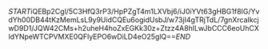 $START$iQEBp2Cgl/5C3HfQ3rP3/HpPZgT4m1LXVbj6/iJ0iYVt63gHBG1f8IG/YvdYh00DB44tKzMemLsL9y9UidCQEu6ogidUsbJ/w73jI4gTRjTdL/7gnXrcaIkcjwD9D1/JQW42CMs+h2uheH4hoZxEGKk30z+Ztzz4A8hlLwJbCCC6eoUhCXldYNpeWTCPVMXE0QFlyEPO6wDiLD4eO25glQ==$END$